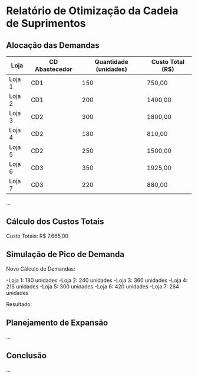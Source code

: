 # Relatório de Otimização da Cadeia de Suprimentos

## Alocação das Demandas

| Loja   | CD Abastecedor | Quantidade (unidades) | Custo Total (R$) |
|--------|----------------|-----------------------|------------------|
| Loja 1 | CD1            | 150                   | 750,00           |
| Loja 2 | CD1            | 200                   | 1400,00          |
| Loja 3 | CD2            | 300                   | 1800,00          |
| Loja 4 | CD2            | 180                   | 810,00           |
| Loja 5 | CD2            | 250                   | 1500,00          |
| Loja 6 | CD3            | 350                   | 1925,00          |
| Loja 7 | CD3            | 220                   | 880,00           |

...

## Cálculo dos Custos Totais

Custo Totais: R$ 7.665,00

## Simulação de Pico de Demanda
Novo Cálculo de Demandas:

-Loja 1: 180 unidades
-Loja 2: 240 unidades
-Loja 3: 360 unidades
-Loja 4: 216 unidades
-Loja 5: 300 unidades
-Loja 6: 420 unidades
-Loja 7: 264 unidades


Resultado:




## Planejamento de Expansão

...

## Conclusão

...
